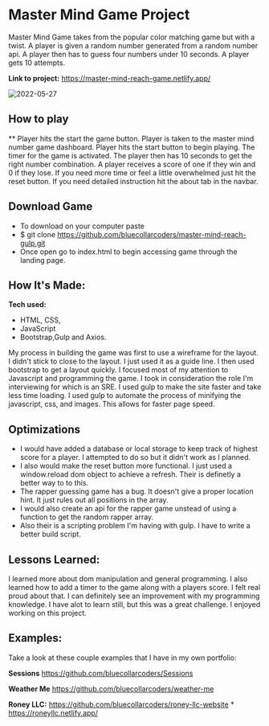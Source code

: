 # Master Mind Game Project 
Master Mind Game takes from the popular color matching game but with a twist. A player is given a random number generated from a random number api. A player then has to guess four numbers under 10 seconds. 
A player gets 10 attempts.

**Link to project:** https://master-mind-reach-game.netlify.app/

![2022-05-27](https://user-images.githubusercontent.com/67053237/170685683-7be80521-4254-4bf1-8587-4c501d2ab8e6.png)


## How to play
** Player hits the start the game button. Player is taken to the master mind number game dashboard. Player hits the start button to begin playing. The timer for the game is 
activated. The player then has 10 seconds to get the right number combination. A player receives a score of one if they win and 0 if they lose. If you need more time or
feel a little overwhelmed just hit the reset button. If you need detailed instruction hit the about tab in the navbar.

## Download Game
* To download on your computer paste
* $ git clone https://github.com/bluecollarcoders/master-mind-reach-gulp.git
* Once open go to index.html to begin accessing game through the landing page.

## How It's Made:

**Tech used:** 
* HTML, CSS, 
* JavaScript
*  Bootstrap,Gulp and Axios.

My process in building the game was first to use a wireframe for the layout. I didn't stick to close to the layout. I just used it as a guide line. I then used bootstrap to 
get a layout quickly. I focused most of my attention to Javascript and programming the game. I took in consideration the role I'm interviewing for which is an SRE. I used gulp to 
make the site faster and take less time loading. I used gulp to automate the process of minifying the javascript, css, and images. This allows for faster page speed.

## Optimizations


* I would have added a database or local storage to keep track of highest score for a player. I attempted to do so but it didn't work as I planned.
* I also would make the reset button more functional. I just used a window.reload dom object to achieve a refresh. Their is definetly a better way to to this.
* The rapper guessing game has a bug. It doesn't give a proper location hint. It just rules out all positions in the array. 
* I would also create an api for the rapper game unstead of using a function to get the random rapper array.
* Also their is a scripting problem I'm having with gulp. I have to write a better build script.

## Lessons Learned:
I learned more about dom manipulation and general programming. I also learned how to add a timer to the game along with a players score. I felt real proud about that. 
I can definitely see an improvement with my programming knowledge. I have alot to learn still, but this was a great challenge. I enjoyed working on this project.

## Examples:
Take a look at these couple examples that I have in my own portfolio:

**Sessions** https://github.com/bluecollarcoders/Sessions

**Weather Me** https://github.com/bluecollarcoders/weather-me

**Roney LLC:** https://github.com/bluecollarcoders/roney-llc-website 
               * https://roneyllc.netlify.app/

